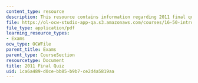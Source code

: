 ```yaml
---
content_type: resource
description: This resource contains information regarding 2011 final quiz.
file: https://ol-ocw-studio-app-qa.s3.amazonaws.com/courses/16-50-introduction-to-propulsion-systems-spring-2012/1ca6a489d0cebb85b9b7ce2d4a5819aa_MIT16_50S12_final_quiz.pdf
file_type: application/pdf
learning_resource_types:
- Exams
ocw_type: OCWFile
parent_title: Exams
parent_type: CourseSection
resourcetype: Document
title: 2011 Final Quiz
uid: 1ca6a489-d0ce-bb85-b9b7-ce2d4a5819aa
---
```


